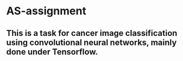# AS-assignment
## This is a task for cancer image classification using convolutional neural networks, mainly done under Tensorflow.
